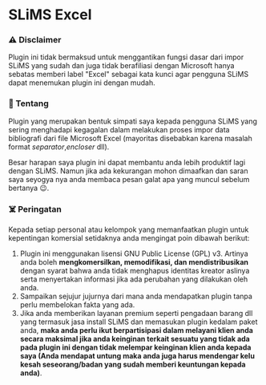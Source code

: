 # SLiMS Excel
### ⚠️ Disclaimer
Plugin ini tidak bermaksud untuk menggantikan fungsi dasar dari impor SLiMS yang sudah dan juga tidak berafiliasi dengan Microsoft hanya sebatas memberi label "Excel" sebagai kata kunci agar pengguna SLiMS dapat menemukan plugin ini dengan mudah.

### 📨 Tentang
Plugin yang merupakan bentuk simpati saya kepada pengguna SLiMS yang sering menghadapi kegagalan dalam melakukan proses impor data bibliografi dari file Microsoft Excel (mayoritas disebabkan karena masalah format *separator*,*encloser* dll).

Besar harapan saya plugin ini dapat membantu anda lebih produktif lagi dengan SLiMS. Namun jika ada kekurangan mohon dimaafkan dan saran saya seyogya nya anda membaca pesan galat apa yang muncul sebelum bertanya 😉.

### ☠️ Peringatan
Kepada setiap personal atau kelompok yang memanfaatkan plugin untuk kepentingan komersial setidaknya anda mengingat poin dibawah berikut:
1. Plugin ini menggunakan lisensi GNU Public License (GPL) v3. Artinya anda boleh **mengkomersilkan, memodifikasi, dan mendistribusikan** dengan syarat bahwa anda tidak menghapus identitas kreator aslinya serta menyertakan informasi jika ada perubahan yang dilakukan oleh anda.
2. Sampaikan sejujur jujurnya dari mana anda mendapatkan plugin tanpa perlu membelokan fakta yang ada.
3. Jika anda memberikan layanan premium seperti pengadaan barang dll yang termasuk jasa install SLiMS dan memasukan plugin kedalam paket anda, **maka anda perlu ikut berpartisipasi dalam melayani klien anda secara maksimal jika anda keinginan terkait sesuatu yang tidak ada pada plugin ini dengan tidak melempar keinginan klien anda kepada saya (Anda mendapat untung maka anda juga harus mendengar kelu kesah seseorang/badan yang sudah memberi keuntungan kepada anda)**.

